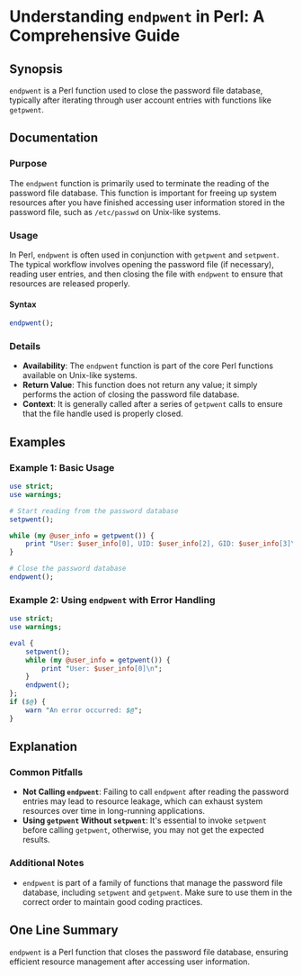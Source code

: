 <!--
Meta Description: # Understanding `endpwent` in Perl: A Comprehensive Guide ## Synopsis `endpwent` is a Perl function used to close the password file database, typicall...
Meta Keywords: endpwent, password, file, perl, getpwent
-->

# Understanding `endpwent` in Perl: A Comprehensive Guide

## Synopsis
`endpwent` is a Perl function used to close the password file database, typically after iterating through user account entries with functions like `getpwent`.

## Documentation
### Purpose
The `endpwent` function is primarily used to terminate the reading of the password file database. This function is important for freeing up system resources after you have finished accessing user information stored in the password file, such as `/etc/passwd` on Unix-like systems.

### Usage
In Perl, `endpwent` is often used in conjunction with `getpwent` and `setpwent`. The typical workflow involves opening the password file (if necessary), reading user entries, and then closing the file with `endpwent` to ensure that resources are released properly.

#### Syntax
```perl
endpwent();
```

### Details
- **Availability**: The `endpwent` function is part of the core Perl functions available on Unix-like systems.
- **Return Value**: This function does not return any value; it simply performs the action of closing the password file database.
- **Context**: It is generally called after a series of `getpwent` calls to ensure that the file handle used is properly closed.

## Examples
### Example 1: Basic Usage
```perl
use strict;
use warnings;

# Start reading from the password database
setpwent();

while (my @user_info = getpwent()) {
    print "User: $user_info[0], UID: $user_info[2], GID: $user_info[3]\n";
}

# Close the password database
endpwent();
```

### Example 2: Using `endpwent` with Error Handling
```perl
use strict;
use warnings;

eval {
    setpwent();
    while (my @user_info = getpwent()) {
        print "User: $user_info[0]\n";
    }
    endpwent();
};
if ($@) {
    warn "An error occurred: $@";
}
```

## Explanation
### Common Pitfalls
- **Not Calling `endpwent`**: Failing to call `endpwent` after reading the password entries may lead to resource leakage, which can exhaust system resources over time in long-running applications.
- **Using `getpwent` Without `setpwent`**: It's essential to invoke `setpwent` before calling `getpwent`, otherwise, you may not get the expected results.

### Additional Notes
- `endpwent` is part of a family of functions that manage the password file database, including `setpwent` and `getpwent`. Make sure to use them in the correct order to maintain good coding practices.

## One Line Summary
`endpwent` is a Perl function that closes the password file database, ensuring efficient resource management after accessing user information.